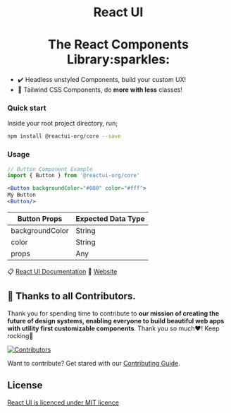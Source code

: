 <b><h1 align="center">React UI</h1></b>

<h1 align="center">The React Components Library:sparkles:</h1>

- :heavy_check_mark: Headless unstyled Components, build your custom UX!
- :rocket: Tailwind CSS Components, do <b>more with less</b> classes!

### Quick start

Inside your root project directory, run;

```sh
npm install @reactui-org/core --save
```

### Usage

```jsx
// Button Component Example
import { Button } from '@reactui-org/core'

<Button backgroundColor="#000" color="#fff">
My Button
<Button/>
```

| Button Props    | Expected Data Type |
| --------------- | ------------------ |
| backgroundColor | String             |
| color           | String             |
| props           | Any                |

:clipboard: [React UI Documentation](https://github.com/OSCA-Kampala-Chapter/react-ui/tree/main/reactui-docs)
:office: [Website](https://github.com/OSCA-Kampala-Chapter/react-ui/tree/main/website)

## :construction: Thanks to all Contributors.

Thank you for spending time to contribute to **our mission of creating the future of design systems, enabling everyone to build beautiful web apps with utility first customizable components**.
Thank you so much:heart:! Keep rocking:rocket:

[![Contributors](https://contrib.rocks/image?repo=OSCA-Kampala-Chapter/react-ui)](https://github.com/OSCA-Kampala-Chapter/react-ui/graphs/contributors)

Want to contribute? Get stared with our [Contributing Guide](https://github.com/OSCA-Kampala-Chapter/react-ui/blob/main/CONTRIBUTING.md).

## License

[React UI is licenced under MIT licence](https://github.com/OSCA-Kampala-Chapter/react-ui/blob/main/LICENSE)
